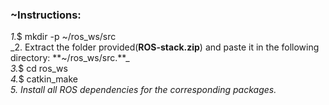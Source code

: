 ### ~Instructions:

_1._$ mkdir -p ~/ros_ws/src   
_2. Extract the folder provided(**ROS-stack.zip**) and paste it in the following directory: **~/ros_ws/src.**_  
_3._$ cd ros_ws   
_4._$ catkin_make   
_5. Install all ROS dependencies for the corresponding packages._ 
